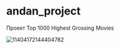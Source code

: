 # andan_project
Проект Top 1000 Highest Grossing Movies


![11404172144404782](https://github.com/anastogo/andan_project/assets/133706026/8bbda718-4afe-444f-b6c3-036453ec0c49)
